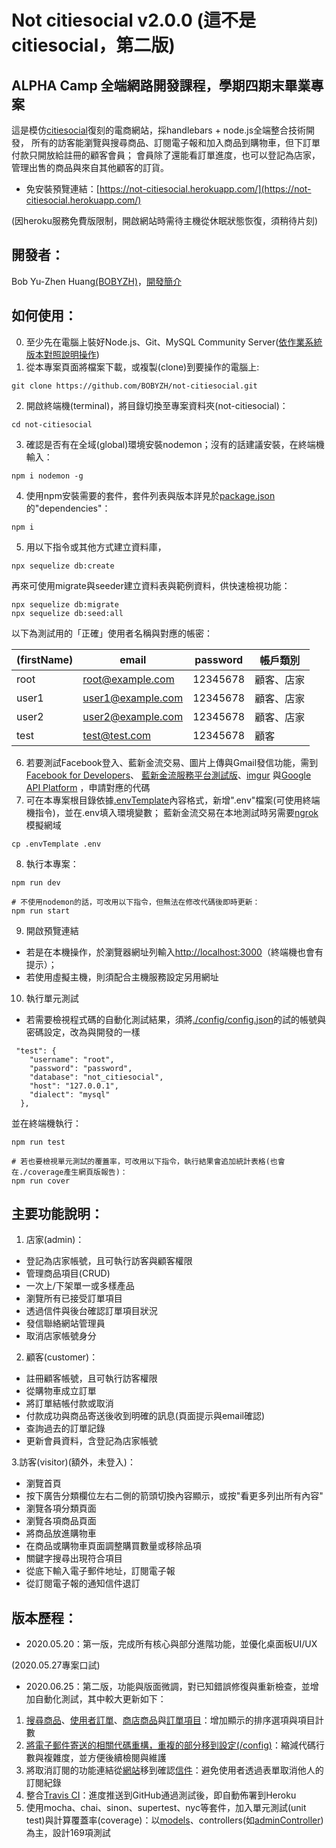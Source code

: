 # Not citiesocial v2.0.0 (這不是citiesocial，第二版)

## ALPHA Camp 全端網路開發課程，學期四期末畢業專案
這是模仿[citiesocial](https://www.citiesocial.com/)復刻的電商網站，採handlebars + node.js全端整合技術開發，
所有的訪客能瀏覽與搜尋商品、訂閱電子報和加入商品到購物車，但下訂單付款只開放給註冊的顧客會員；
會員除了還能看訂單進度，也可以登記為店家，管理出售的商品與來自其他顧客的訂貨。
- 免安裝預覽連結：[https://not-citiesocial.herokuapp.com/](https://not-citiesocial.herokuapp.com/)

(因heroku服務免費版限制，開啟網站時需待主機從休眠狀態恢復，須稍待片刻)

## 開發者：
Bob Yu-Zhen Huang[(BOBYZH)](https://github.com/BOBYZH)，[開發簡介](https://medium.com/@writtenByBobYZHuang/%E6%9C%9F%E6%9C%AB%E5%80%8B%E4%BA%BA%E5%B0%88%E6%A1%88%E9%A9%97%E6%94%B6-not-citiesocial%E5%BA%97%E5%95%86%E7%B6%B2%E7%AB%99%E9%96%8B%E7%99%BC-ed5c23dce621)

## 如何使用：
0. 至少先在電腦上裝好Node.js、Git、MySQL Community  Server([依作業系統版本對照說明操作](https://dev.mysql.com/downloads/mysql/))
1. 從本專案頁面將檔案下載，或複製(clone)到要操作的電腦上:
```
git clone https://github.com/BOBYZH/not-citiesocial.git
```
2. 開啟終端機(terminal)，將目錄切換至專案資料夾(not-citiesocial)：
```
cd not-citiesocial
```
3. 確認是否有在全域(global)環境安裝nodemon；沒有的話建議安裝，在終端機輸入：
```
npm i nodemon -g
```
4. 使用npm安裝需要的套件，套件列表與版本詳見於[package.json](https://github.com/BOBYZH/not-citiesocial/blob/master/package.json)的"dependencies"：
```
npm i 
```
5. 用以下指令或其他方式建立資料庫，
```
npx sequelize db:create
```
再來可使用migrate與seeder建立資料表與範例資料，供快速檢視功能：
```
npx sequelize db:migrate
npx sequelize db:seed:all
```
以下為測試用的「正確」使用者名稱與對應的帳密：

|(firstName) | email              | password | 帳戶類別     |
| ------| -------------------| ---------| --------------------|
| root | root@example.com  | 12345678 | 顧客、店家 |
| user1 | user1@example.com  | 12345678 | 顧客、店家 |
| user2 | user2@example.com  | 12345678 | 顧客、店家 |
| test | test@test.com  | 12345678 | 顧客 |
6. 若要測試Facebook登入、藍新金流交易、圖片上傳與Gmail發信功能，需到[Facebook for Developers](https://developers.facebook.com/?locale=zh_TW)、
[藍新金流服務平台測試版](https://cwww.newebpay.com/)、[imgur](https://imgur.com/signin?redirect=https%3A%2F%2Fapi.imgur.com%2Foauth2%2Faddclient)
與[Google API Platform](https://console.developers.google.com/apis/library/gmail.googleapis.com?id=869e4b9c-0da4-4cbe-8b8d-c77f7ae060cc&project=not-citiesocial)
，申請對應的代碼
7. 可在本專案根目錄依據[.envTemplate](https://github.com/BOBYZH/not-citiesocial/blob/master/.envTemplate)內容格式，新增".env"檔案(可使用終端機指令)，並在.env填入環境變數；
藍新金流交易在本地測試時另需要[ngrok](https://ngrok.com/)模擬網域
```
cp .envTemplate .env
```

8. 執行本專案：
```
npm run dev

# 不使用nodemon的話，可改用以下指令，但無法在修改代碼後即時更新：
npm run start
```
9. 開啟預覽連結
- 若是在本機操作，於瀏覽器網址列輸入[http://localhost:3000](http://localhost:3000)（終端機也會有提示）；
- 若使用虛擬主機，則須配合主機服務設定另用網址

10. 執行單元測試
- 若需要檢視程式碼的自動化測試結果，須將[./config/config.json](https://github.com/BOBYZH/not-citiesocial/blob/master/config/config.json)的試的帳號與密碼設定，改為與開發的一樣
```
 "test": {
    "username": "root",
    "password": "password",
    "database": "not_citiesocial",
    "host": "127.0.0.1",
    "dialect": "mysql"
  },
```
並在終端機執行：
```
npm run test

# 若也要檢視單元測試的覆蓋率，可改用以下指令，執行結果會追加統計表格(也會在./coverage產生網頁版報告)：
npm run cover
```

## 主要功能說明：

1. 店家(admin)：
- 登記為店家帳號，且可執行訪客與顧客權限
- 管理商品項目(CRUD)
- 一次上/下架單一或多樣產品
- 瀏覽所有已接受訂單項目
- 透過信件與後台確認訂單項目狀況
- 發信聯絡網站管理員
- 取消店家帳號身分

2. 顧客(customer)：
- 註冊顧客帳號，且可執行訪客權限
- 從購物車成立訂單
- 將訂單結帳付款或取消
- 付款成功與商品寄送後收到明確的訊息(頁面提示與email確認)
- 查詢過去的訂單記錄
- 更新會員資料，含登記為店家帳號

3.訪客(visitor)(額外，未登入)：
- 瀏覽首頁
- 按下廣告分類欄位左右二側的箭頭切換內容顯示，或按"看更多列出所有內容"
- 瀏覽各項分類頁面
- 瀏覽各項商品頁面
- 將商品放進購物車
- 在商品或購物車頁面調整購買數量或移除品項
- 關鍵字搜尋出現符合項目
- 從底下輸入電子郵件地址，訂閱電子報
- 從訂閱電子報的通知信件退訂

## 版本歷程：
- 2020.05.20：第一版，完成所有核心與部分進階功能，並優化桌面板UI/UX

(2020.05.27專案口試)
- 2020.06.25：第二版，功能與版面微調，對已知錯誤修復與重新檢查，並增加自動化測試，其中較大更新如下：
1. [搜尋商品](https://github.com/BOBYZH/not-citiesocial/commit/b84b3f0144bf31df74a7e9d41208be04f109ee67)、[使用者訂單](https://github.com/BOBYZH/not-citiesocial/commit/cddd4b059cdacf77f2f0b930ea973223760120a6)、[商店商品](https://github.com/BOBYZH/not-citiesocial/commit/050da3b2644713572ae2a54f027de54fbe19f722)與[訂單項目](https://github.com/BOBYZH/not-citiesocial/commit/e0d0c4ad1f2bd860267076e634bbae97caa9d31a)：增加顯示的排序選項與項目計數
2. [將電子郵件寄送的相關代碼重構，重複的部分移到設定(/config)](https://github.com/BOBYZH/not-citiesocial/commit/1fc116ea5ce21c4ddfe9f606738165d6543805eb)：縮減代碼行數與複雜度，並方便後續檢閱與維護
3. 將取消訂閱的功能連結從[網站](https://github.com/BOBYZH/not-citiesocial/commit/0b274d17db8a4ecd99c6a3c0bb24641a8c6225cb)移到確認[信件](https://github.com/BOBYZH/not-citiesocial/commit/f49d3feaea1d407c684fb563cd4049777a9bef49)：避免使用者透過表單取消他人的訂閱紀錄
4. 整合[Travis CI](https://travis-ci.org/github/BOBYZH/not-citiesocial)：進度推送到GitHub通過測試後，即自動佈署到Heroku
5. 使用mocha、chai、sinon、supertest、nyc等套件，加入單元測試(unit test)與計算覆蓋率(coverage)：以[models](https://github.com/BOBYZH/not-citiesocial/commit/862ac371f884c53578350a98c427c89986fd31c0)、controllers(如[adminController](https://github.com/BOBYZH/not-citiesocial/commit/56351d8a18b99081dca5ed6885b442902c979fd3))為主，設計169項測試
